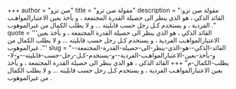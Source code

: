 +++
author = "صن تزو"
title = "مقولة صن تزو"
description = "مقولة صن تزو: القائد الذكي ، هو الذي ينظر الى حصيلة القدرة المجتمعة ، و يأخذ بعين الاعتبارالمواهـب الفردية ، و يستخدم كـل رجل حسب قابليته ... و لا يطلب الكمال من غيرالموهوب ."
quote = '''القائد الذكي ، هو الذي ينظر الى حصيلة القدرة المجتمعة ، و يأخذ بعين الاعتبارالمواهـب الفردية ، و يستخدم كـل رجل حسب قابليته ... و لا يطلب الكمال من غيرالموهوب .'''
slug = "القائد-الذكي--هو-الذي-ينظر-الى-حصيلة-القدرة-المجتمعة--و-يأخذ-بعين-الاعتبارالمواهـب-الفردية--و-يستخدم-كـل-رجل-حسب-قابليته--و-لا-يطلب-الكمال-م"
+++
القائد الذكي ، هو الذي ينظر الى حصيلة القدرة المجتمعة ، و يأخذ بعين الاعتبارالمواهـب الفردية ، و يستخدم كـل رجل حسب قابليته ... و لا يطلب الكمال من غيرالموهوب .
